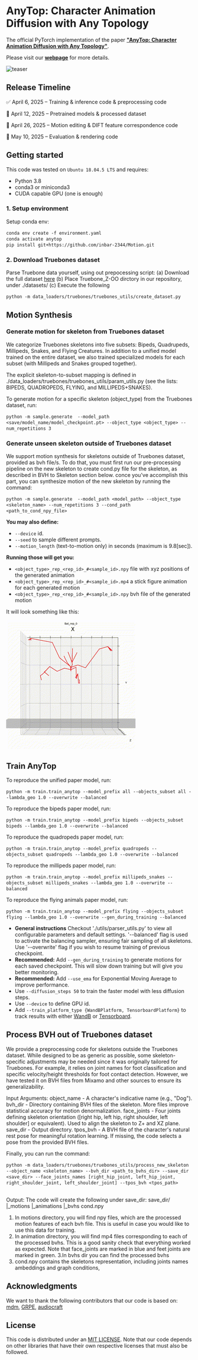 # AnyTop: Character Animation Diffusion with Any Topology

The official PyTorch implementation of the paper [**"AnyTop: Character Animation Diffusion with Any Topology"**]().

Please visit our [**webpage**](https://anytop2025.github.io/Anytop-page/) for more details.

![teaser](https://github.com/Anytop2025/Anytop-page/blob/main/static/videos/anytop_teaser/teaser.gif)


## Release Timeline
✅ April 6, 2025 – Training & inference code & preprocessing code

📌 April 12, 2025 – Pretrained models & processed dataset 

📌 April 26, 2025 – Motion editing & DIFT feature correspondence code

📌 May 10, 2025 – Evaluation & rendering code

## Getting started

This code was tested on `Ubuntu 18.04.5 LTS` and requires:

* Python 3.8
* conda3 or miniconda3
* CUDA capable GPU (one is enough)

### 1. Setup environment
Setup conda env:
```shell
conda env create -f environment.yaml
conda activate anytop
pip install git+https://github.com/inbar-2344/Motion.git
```

### 2. Download Truebones dataset

Parse Truebone data yourself, using out prepocessing script:
(a) Download the full dataset [here](https://truebones.gumroad.com/l/skZMC) 
(b) Place Truebone_Z-OO dirctory in our repository, under ./datasets/
(c) Execute the following 
```shell
python -m data_loaders/truebones/truebones_utils/create_dataset.py
```

## Motion Synthesis

### Generate motion for skeleton from Truebones dataset
We categorize Truebones skeletons into five subsets: Bipeds, Quadrupeds, Millipeds, Snakes, and Flying Creatures.
In addition to a unified model trained on the entire dataset, we also trained specialized models for each subset (with Millipeds and Snakes grouped together).

The explicit skeleton-to-subset mapping is defined in
./data_loaders/truebones/truebones_utils/param_utils.py
(see the lists: BIPEDS, QUADROPEDS, FLYING, and MILLIPEDS+SNAKES).

To generate motion for a specific skeleton (object_type) from the Truebones dataset, run:

```shell
python -m sample.generate  --model_path <save/model_name/model_checkpoint.pt> --object_type <object_type> --num_repetitions 3
```

### Generate unseen skeleton outside of Truebones dataset
We support motion synthesis for skeletons outside of Truebones dataset, provided as bvh file/s. 
To do that, you must first run our pre-processing pipeline on the new skeleton to create cond.py file for the skeleton, as described in 
BVH to Skeleton section below. conce you've accomplish this part, you can synthesize motion of the new skeleton by running the command:

```shell
python -m sample.generate  --model_path <model_path> --object_type <skeleton_name> --num_repetitions 3 --cond_path <path_to_cond_npy_file>
```

**You may also define:**
* `--device` id.
* `--seed` to sample different prompts.
* `--motion_length` (text-to-motion only) in seconds (maximum is 9.8[sec]).

**Running those will get you:**

* `<object_type>_rep_<rep_id>_#<sample_id>.npy` file with xyz positions of the generated animation
* `<object_type>_rep_<rep_id>_#<sample_id>.mp4` a stick figure animation for each generated motion
* `<object_type>_rep_<rep_id>_#<sample_id>.npy` bvh file of the generated motion

It will look something like this:

![example]( assets/smaller_stick_fig.gif )

## Train AnyTop 

To reproduce the unified paper model, run:
```shell
python -m train.train_anytop --model_prefix all --objects_subset all --lambda_geo 1.0 --overwrite --balanced
```

To reproduce the bipeds paper model, run:
```shell
python -m train.train_anytop --model_prefix bipeds --objects_subset bipeds --lambda_geo 1.0 --overwrite --balanced
```

To reproduce the quadropeds paper model, run:
```shell
python -m train.train_anytop --model_prefix quadropeds --objects_subset quadropeds --lambda_geo 1.0 --overwrite --balanced
```
To reproduce the millipeds paper model, run:
```shell
python -m train.train_anytop --model_prefix millipeds_snakes --objects_subset millipeds_snakes --lambda_geo 1.0 --overwrite --balanced
```

To reproduce the flying animals paper model, run:
```shell
python -m train.train_anytop --model_prefix flying --objects_subset flying --lambda_geo 1.0 --overwrite --gen_during_training --balanced
```
* **General instructions** Checkout './utils/parser_utils.py' to view all configurable parameters and default settings. '--balanced' flag is used to activate the balancing sampler, ensuring fair sampling of all skeletons. Use '--overwrite' flag if you wish to resume training of previous checkpoint. 
* **Recommended:** Add `--gen_during_training` to generate motions for each saved checkpoint. 
  This will slow down training but will give you better monitoring.
* **Recommended:** Add `--use_ema` for Exponential Moving Average to improve performance.
* Use `--diffusion_steps 50` to train the faster model with less diffusion steps.
* Use `--device` to define GPU id.
* Add `--train_platform_type {WandBPlatform, TensorboardPlatform}` to track results with either [WandB](https://wandb.ai/site/) or [Tensorboard](https://www.tensorflow.org/tensorboard).


## Process BVH out of Truebones dataset
We provide a preprocessing code for skeletons outside the Truebones dataset. 
While designed to be as generic as possible, some skeleton-specific adjustments may be needed since it 
was originally tailored for Truebones. For example, it relies on joint names for foot classification 
and specific velocity/height thresholds for foot contact detection. However, we have tested it on BVH 
files from Mixamo and other sources to ensure its generalizability.

Input Arguments:
object_name - A character's indicative name (e.g., "Dog").
bvh_dir - Directory containing BVH files of the skeleton. More files improve statistical accuracy for motion denormalization.
face_joints - Four joints defining skeleton orientation ([right hip, left hip, right shoulder, left shoulder] or equivalent). 
            Used to align the skeleton to Z+ and XZ plane.
save_dir - Output directory.
tpos_bvh - A BVH file of the character's natural rest pose for meaningful rotation learning. 
        If missing, the code selects a pose from the provided BVH files. 

Finally, you can run the command: 

```shell
python -m data_loaders/truebones/truebones_utils/process_new_skeleton --object_name <skeleton_name> --bvh_dir <path_to_bvhs_dir> --save_dir <save_dir> --face_joints_names [right_hip_joint, left_hip_joint, right_shoulder_joint, left_shoulder_joint] --tpos_bvh <tpos_path>
        
```       
Output:
The code will create the following under save_dir:
save_dir/
        |_motions
        |_animations
        |_bvhs
        cond.npy
1. In motions directory, you will find npy files, which are the processed motion features of each bvh file. 
This is useful in case you would like to use this data for training. 
2. In animation directory, you will find mp4 files corresponding to each of the processed bvhs. 
This is a good sanity check that everything worked as expected. 
Note that face_joints are marked in blue and feet joints are marked in green.
3.In bvhs dir you can find the processed bvhs
4. cond.npy contains the skeletons representation, including joints names ambeddings and graph conditions,

## Acknowledgments
We want to thank the following contributors that our code is based on:
[mdm](https://github.com/GuyTevet/motion-diffusion-model), [GRPE](https://github.com/lenscloth/GRPE/tree/master), [audiocraft](https://github.com/facebookresearch/audiocraft)

## License
This code is distributed under an [MIT LICENSE](LICENSE).
Note that our code depends on other libraries that have their own respective licenses that must also be followed.

